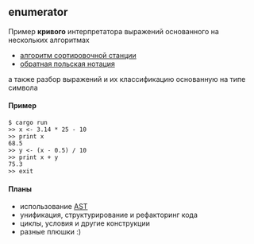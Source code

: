 ## enumerator

Пример **кривого** интерпретатора выражений основанного на нескольких алгоритмах
* [алгоритм сортировочной станции](https://ru.wikipedia.org/wiki/Алгоритм_сортировочной_станции)
* [обратная польская нотация](https://ru.wikipedia.org/wiki/Обратная_польская_запись)

а также разбор выражений и их классификацию основанную на типе символа

#### Пример
```
$ cargo run
>> x <- 3.14 * 25 - 10
>> print x
68.5
>> y <- (x - 0.5) / 10
>> print x + y
75.3
>> exit
```

#### Планы
* использование [AST](https://ru.wikipedia.org/wiki/Абстрактное_синтаксическое_дерево)
* унификация, структурирование и рефакторинг кода
* циклы, условия и другие конструкции
* разные плюшки :)
